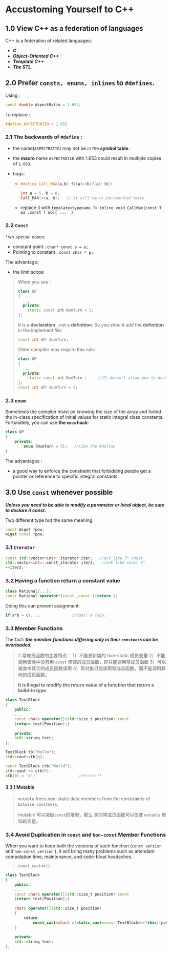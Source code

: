 # Accustoming Yourself to C++

## 1.0 View C++ as a federation of languages

C++ is a federation of related languages:

* ***C***
* ***Object-Oriented C++***
* ***Template C++***
* ***The STL***



## 2.0   Prefer `consts, enums, inlines` to `#defines`.

Using :

```c++
const double AspectRatio = 1.652;
```

To replace :

```c++
#define ASPECTRATIO = 1.652
```

### 2.1   The backwards of  `#define` :

* the name(`ASPECTRATIO`)  may not be in the **symbol table**.

* the **macro** name `ASPECTRATIO` with 1.653  could result in multiple copies of `1.653`.

* bugs:

  * ```C++
    #define Call_MAX(a,b) f((a)>(b)?(a):(b))
    
    int a = 5, b = 0;
    Call_MAX(++a, b);   // it will cause incremented twice
    ```

  * replace it with `template<typename T> inline void CallMax(const T &a ,const T &b){ ...  }`



### 2.2   `Const`

Two special cases:

* constant point :  `char* const p = a;`
* Pointing to constant :  `const char * p;`

 The advantage:

* the limit scope

> When you see :
>
> ```c++
> class GP
> {
>   ...
>   private:
>     static const int NumTurn = 5;
> };
> ```
>
> It is a **declaration** , not a **definition**. So you should add the **definition** in the implement file:
>
> ```c++
> const int GP::NumTurn;
> ```
>
> Older compiler may require this rule:
>
> ```c++
> class GP
> {
>   ...
>   private:
>     static const int NumTurn ;     //It doesn't allow you to declare it with initial value
> };
> const int GP::NumTurn = 5;
> ```



### 2.3 `enum`

Sometimes the compiler insist on knowing the size of the array and forbid the in-class specification of initial values for static integral class constants. Fortunately,  you can use **the `enum` hack**:

```c++
class GP
{
    private:
    	enum {NumTurn = 5};   //Like the #define 
}
```

The advantages :

* a good way to enforce the constraint that forbidding people get a pointer or reference to specific integral constants.



## 3.0   Use `const` whenever possible

***Unless you need to be able to modify a parameter or local object, be sure to declare it const.***



Two different type but the same meaning:

```c++
const Wiget *pow;
wiget const *pow;
```



### 3.1   `Iterator `

```c++
const std::vector<int>::iterator iter;   //act like T* const
std::vector<int>::const_iterator iter2;   //ack like const T*
++iter2;
```

 

### 3.2   Having a function return a constant value

```c++
class Rational{...};
const Rational operator*(const ,const ){return };
```

Doing this can prevent assignment:
```c++
if(a*b = c)...;              //Oops! a Typo. 
```



### 3.3    Member Functions

The fact:  ***the member functions differing only in their `constness` can be overloaded.***

> 2.常成员函数的主要特点：
> 1）不能更新类的 hon-static 成员变量
> 2）不能调用该类中没有用 `const` 修饰的成员函数，即只能调用常成员函数
> 3）可以被类中其它的成员函数调用
> 4）常对象只能调用常成员函数，而不能调用其他的成员函数。

> **It is illegal to modify the return value of a function that return a build-in type.**



```c++
class TextBlock
{
    public:
    ...
    const char& operator[](std::size_t position) const
    {return text[Position];}
    
    private:
    std::string text;
};

TextBlock tb("Hello");
std::cout<<tb[0];

const TextBlock ctb("World");
std::cout << ctb[0];                   
ctb[0] = 'x';                   //error!!!
```

#### 3.3.1 Mutable

> `mutable`   frees non-static data members from the constraints of `bitwise constness`;
>
> mutable 可以突破`const`的限制，那么 类的常成员函数可以改变 `mutable` 修饰的变量。



### 3.4    Avoid Duplication in `const` and  `Non-const`  Member Functions

 When you want to keep both the versions of such function (`const version` and `non-const version` ), it will bring many problems such as attendant compolation time, maintenance, and code-bloat headaches.

> `const_cast<>()`

```c++
class TextBlock
{
    public:
    ...
    const char& operator[](std::size_t position) const
    {return text[Position];}
    
    char& operator[](std::size_t position)
    {
        return 
            const_cast<char& >(static_cast<const TextBlock&>(*this)[position]);  //先将 *this 从 TextBlock& 转换为 cosnt TextBlock& 调用const 版本的 operator[]
    }
    
    private:
    std::string text;
};
```













